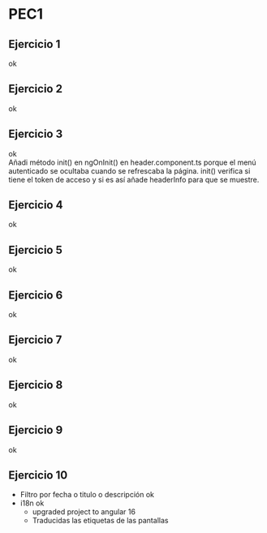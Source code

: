 # PEC1
## Ejercicio 1
ok
## Ejercicio 2
ok  

## Ejercicio 3
ok  
Añadi método init() en ngOnInit() en header.component.ts porque el menú autenticado se ocultaba cuando se refrescaba la página.
init() verifica si tiene el token de acceso y si es así añade headerInfo para que se muestre.
## Ejercicio 4
ok  
## Ejercicio 5
ok  
## Ejercicio 6
ok  
## Ejercicio 7
ok  
## Ejercicio 8
ok  
## Ejercicio 9
ok  
## Ejercicio 10

- Filtro por fecha o titulo o descripción ok
- i18n ok
  - upgraded project to angular 16
  - Traducidas las etiquetas de las pantallas